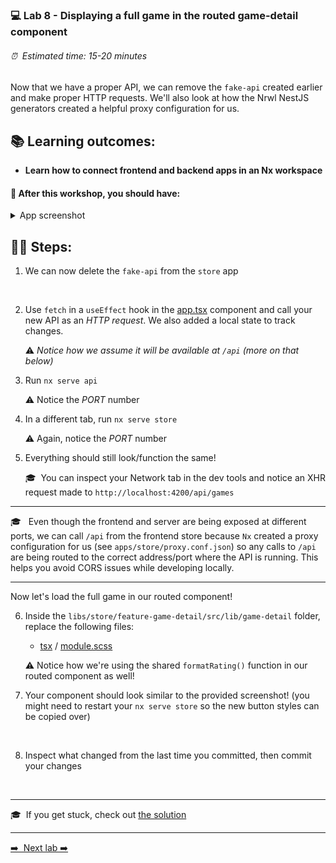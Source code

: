 ### 💻 Lab 8 - Displaying a full game in the routed game-detail component

###### ⏰ &nbsp;Estimated time: 15-20 minutes

Now that we have a proper API, we can remove the `fake-api` created earlier and make proper HTTP requests. We'll also look at how the Nrwl NestJS generators created a helpful proxy configuration for us.

## 📚 Learning outcomes:

- **Learn how to connect frontend and backend apps in an Nx workspace**

#### 📲 After this workshop, you should have:

<details>
  <summary>App screenshot</summary>
  <img src="../assets/lab8_screenshot.png" width="500" alt="screenshot of lab8 result">
</details>

## 🏋️‍♀️ Steps:

1. We can now delete the `fake-api` from the `store` app
<br/>

2. Use `fetch` in a `useEffect` hook in the [app.tsx](../../examples/lab8/apps/store/src/app/app.tsx) component and call your new API as an _HTTP request_. We also added a local state to track changes.

   ⚠️ _Notice how we assume it will be available at `/api` (more on that below)_

3. Run `nx serve api`

   ⚠️ Notice the _PORT_ number

4. In a different tab, run `nx serve store`

   ⚠️ Again, notice the _PORT_ number

5. Everything should still look/function the same!

   🎓&nbsp;&nbsp;You can inspect your Network tab in the dev tools and notice an XHR request made to `http://localhost:4200/api/games`

---

🎓 &nbsp;&nbsp;Even though the frontend and server are being exposed at different ports, we can call `/api` from the frontend store because `Nx` created a proxy configuration for us (see `apps/store/proxy.conf.json`) so any calls to `/api` are being routed to the correct address/port where the API is running.
This helps you avoid CORS issues while developing locally.

---

Now let's load the full game in our routed component!

6. Inside the `libs/store/feature-game-detail/src/lib/game-detail` folder, replace the following files:

   - [tsx](../../examples/lab8/libs/store/feature-game-detail/src/lib/game-detail/game-detail.tsx) / [module.scss](../../examples/lab8/libs/store/feature-game-detail/src/lib/game-detail/game-detail.module.scss)

   ⚠️ Notice how we're using the shared `formatRating()` function in our routed component as well!

7. Your component should look similar to the provided screenshot! (you might need to restart your `nx serve store` so the new button styles can be copied over)
<br/>

8. Inspect what changed from the last time you committed, then commit your changes
<br/>


---

🎓&nbsp;&nbsp;If you get stuck, check out [the solution](SOLUTION.md)

---

[➡️ &nbsp;Next lab ➡️](../lab9/LAB.md)

